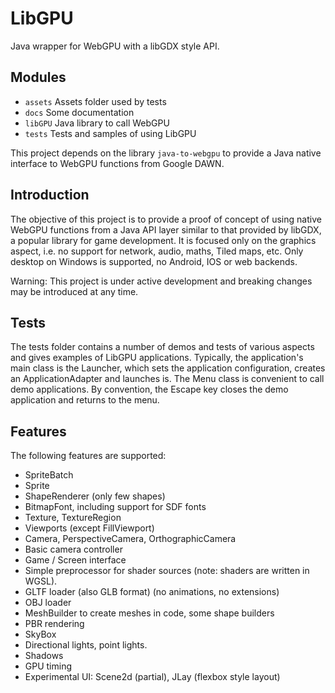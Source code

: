 # LibGPU

Java wrapper for WebGPU with a libGDX style API.


## Modules
- ```assets```  Assets folder used by tests
- ```docs```  Some documentation
- ```libGPU``` Java library to call WebGPU
- ```tests```   Tests and samples of using LibGPU

This project depends on the library `java-to-webgpu` to provide a Java native interface to WebGPU functions from Google DAWN.

## Introduction
The objective of this project is to provide a proof of concept of using native WebGPU functions from a Java API layer similar to that provided by libGDX, a popular library for game development.
It is focused only on the graphics aspect, i.e. no support for network, audio, maths, Tiled maps, etc.
Only desktop on Windows is supported, no Android, IOS or web backends.    

Warning:  This project is under active development and breaking changes may be introduced at any time.

## Tests

The tests folder contains a number of demos and tests of various aspects and gives examples of LibGPU applications.
Typically, the application's main class is the Launcher, which sets the application configuration, creates an ApplicationAdapter and launches is.
The Menu class is convenient to call demo applications.  By convention, the Escape key closes the demo application and returns to the menu.

## Features
The following features are supported:
- SpriteBatch
- Sprite
- ShapeRenderer (only few shapes)
- BitmapFont, including support for SDF fonts
- Texture, TextureRegion
- Viewports (except FillViewport)
- Camera, PerspectiveCamera, OrthographicCamera
- Basic camera controller
- Game / Screen interface
- Simple preprocessor for shader sources (note: shaders are written in WGSL).
- GLTF loader (also GLB format) (no animations, no extensions)
- OBJ loader
- MeshBuilder to create meshes in code, some shape builders
- PBR rendering
- SkyBox
- Directional lights, point lights.
- Shadows
- GPU timing
- Experimental UI: Scene2d (partial), JLay (flexbox style layout)


